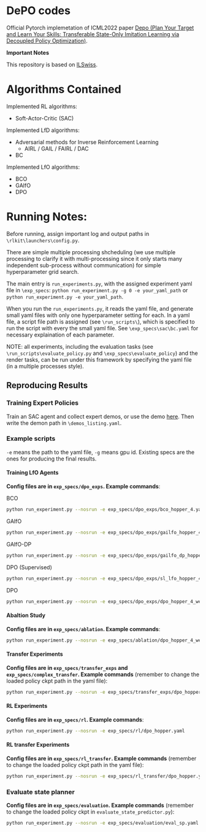 # DePO codes

Official Pytorch implemetation of ICML2022 paper [Depo (Plan Your Target and Learn Your Skills: Transferable State-Only Imitation Learning via Decoupled Policy Optimization)](https://arxiv.org/abs/2203.02214).

**Important Notes**

This repository is based on [ILSwiss](https://github.com/Ericonaldo/ILSwiss).

# Algorithms Contained

Implemented RL algorithms:

- Soft-Actor-Critic (SAC)

Implemented LfD algorithms:

- Adversarial methods for Inverse Reinforcement Learning
  - AIRL / GAIL / FAIRL / DAC
- BC

Implemented LfO algorithms:

- BCO
- GAIfO
- DPO

# Running Notes:

Before running, assign important log and output paths in `\rlkit\launchers\config.py`.

There are simple multiple processing shcheduling (we use multiple processing to clarify it with multi-processing since it only starts many independent sub-process without communication) for simple hyperparameter grid search.

The main entry is `run_experiments.py`, with the assigned experiment yaml file in `\exp_specs`:
`python run_experiment.py -g 0 -e your_yaml_path` or `python run_experiment.py -e your_yaml_path`.

When you run the `run_experiments.py`, it reads the yaml file, and generate small yaml files with only one hyperparameter setting for each. In a yaml file, a script file path is assigned (see `\run_scripts\`), which is specified to run the script with every the small yaml file. See `\exp_specs\sac\bc.yaml` for necessary explaination of each parameter.

NOTE: all experiments, including the evaluation tasks (see `\run_scripts\evaluate_policy.py` and `\exp_specs\evaluate_policy`) and the render tasks, can be run under this framework by specifying the yaml file (in a multiple processes style).

## Reproducing Results

### Training Expert Policies

Train an SAC agent and collect expert demos, or use the demo [here](https://github.com/apexrl/Baseline_Pool/tree/master/imitation_learning/sac/expert_trajs_50). Then write the demon path in `\demos_listing.yaml`.

### Example scripts

`-e` means the path to the yaml file, `-g` means gpu id. Existing specs are the ones for producing the final results.

#### Training LfO Agents

**Config files are in `exp_specs/dpo_exps`. Example commands**:

BCO

```bash
python run_experiment.py --nosrun -e exp_specs/dpo_exps/bco_hopper_4.yaml
```

GAIfO

```bash
python run_experiment.py --nosrun -e exp_specs/dpo_exps/gailfo_hopper_4.yaml
```

GAIfO-DP

```bash
python run_experiment.py --nosrun -e exp_specs/dpo_exps/gailfo_dp_hopper_4.yaml
```

DPO (Supervised)

```bash
python run_experiment.py --nosrun -e exp_specs/dpo_exps/sl_lfo_hopper_4.yaml
```

DPO

```bash
python run_experiment.py --nosrun -e exp_specs/dpo_exps/dpo_hopper_4_weightedmle_qsa_weight.yaml
```

#### Abaltion Study

**Config files are in `exp_specs/ablation`. Example commands**:

```bash
python run_experiment.py --nosrun -e exp_specs/ablation/dpo_hopper_4_weightedmle_qsa_static_lambdah.yaml
```

#### Transfer Experiments

**Config files are in `exp_specs/transfer_exps` and `exp_specs/complex_transfer`. Example commands** (remember to change the loaded policy ckpt path in the yaml file):

```bash
python run_experiment.py --nosrun -e exp_specs/transfer_exps/dpo_hopper_4_weightedmle_qsa_weight.yaml
```

#### RL Experiments

**Config files are in `exp_specs/rl`. Example commands**:

```bash
python run_experiment.py --nosrun -e exp_specs/rl/dpo_hopper.yaml
```

#### RL transfer Experiments

**Config files are in `exp_specs/rl_transfer`. Example commands** (remember to change the loaded policy ckpt path in the yaml file):

```bash
python run_experiment.py --nosrun -e exp_specs/rl_transfer/dpo_hopper.yaml
```

### Evaluate state planner

**Config files are in `exp_specs/evaluation`. Example commands**  (remember to change the loaded policy ckpt in `evaluate_state_predictor.py`):

```bash
python run_experiment.py --nosrun -e exp_specs/evaluation/eval_sp.yaml
```